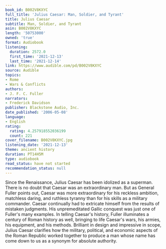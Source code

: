 ```yaml
---
book_id: B002V8KXYC
full_title: 'Julius Caesar: Man, Soldier, and Tyrant'
title: Julius Caesar
subtitle: Man, Soldier, and Tyrant
asin: B002V8KXYC
length: '50753000'
owned: 'true'
format: Audiobook
listening:
  duration: 2572.0
  first_time: '2021-12-13'
  last_time: '2021-12-14'
link: https://www.audible.com/pd/B002V8KXYC
source: Audible
topics:
- Rome
- Wars & Conflicts
authors:
- J. F. C. Fuller
narrators:
- Frederick Davidson
publisher: Blackstone Audio, Inc.
date_published: '2006-05-08'
language:
- English
rating:
  rating: 4.257918552036199
  count: 221
cover_filename: B002V8KXYC.jpg
listening_date: '2021-12-13'
theme: ancient history
duration: PT14H5M
type: audiobook
read_status: have not started
recommendation_status: null
---
```

Since the Renaissance, Julius Caesar has been idolized as a superman. There is no doubt that Caesar was an extraordinary man. But as General Fuller points out, Caesar was more extraordinary for his reckless ambition, matchless daring, and ruthless tyranny than for his skills as a military commander. Caesar continually had to extricate himself from the results of mistaken judgments. His unpremeditated Gallic conquest was just one of Fuller's many examples. In telling Caesar's history, Fuller illuminates a century of Roman history as well, bringing to life Caesar's wars, his armies, his equipment, and his methods. Brilliant in design and impressive in scope, Julius Caesar clarifies how the military, political, and economic aspects of the Roman Republic worked together to produce a man whose name has come down to us as a synonym for absolute authority.
